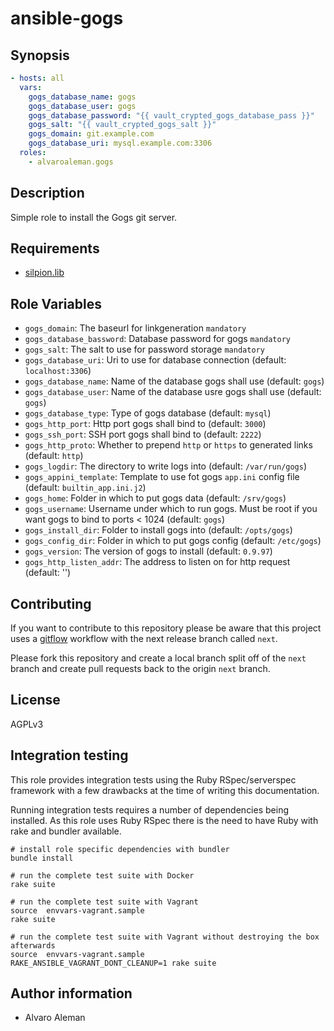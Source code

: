 # ansible-gogs

## Synopsis

```yml
- hosts: all
  vars:
    gogs_database_name: gogs
    gogs_database_user: gogs
    gogs_database_password: "{{ vault_crypted_gogs_database_pass }}"
    gogs_salt: "{{ vault_crypted_gogs_salt }}"
    gogs_domain: git.example.com
    gogs_database_uri: mysql.example.com:3306
  roles:
    - alvaroaleman.gogs
```

## Description

Simple role to install the Gogs git server.

## Requirements

* [silpion.lib](https://github.com/silpion/ansible-lib.git)

## Role Variables

* ``gogs_domain``: The baseurl for linkgeneration  ``mandatory``
* ``gogs_database_bassword``: Database password for gogs ``mandatory``
* ``gogs_salt``: The salt to use for password storage ``mandatory``
* ``gogs_database_uri``: Uri to use for database connection (default: ``localhost:3306``)
* ``gogs_database_name``: Name of the database gogs shall use (default: ``gogs``)
* ``gogs_database_user``: Name of the database usre gogs shall use (default: ``gogs``)
* ``gogs_database_type``: Type of gogs database (default: ``mysql``)
* ``gogs_http_port``: Http port gogs shall bind to (default: ``3000``)
* ``gogs_ssh_port``: SSH port gogs shall bind to (default: ``2222``)
* ``gogs_http_proto``: Whether to prepend ``http`` or ``https`` to generated links (default: ``http``)
* ``gogs_logdir``: The directory to write logs into (default: ``/var/run/gogs``)
* ``gogs_appini_template``: Template to use fot gogs ``app.ini`` config file (default: ``builtin_app.ini.j2``)
* ``gogs_home``: Folder in which to put gogs data (default: ``/srv/gogs``)
* ``gogs_username``: Username under which to run gogs. Must be root if you want gogs to bind to ports < 1024 (default: ``gogs``)
* ``gogs_install_dir``: Folder to install gogs into (default: ``/opts/gogs``)
* ``gogs_config_dir``: Folder in which to put gogs config (default: ``/etc/gogs``)
* ``gogs_version``: The version of gogs to install (default: ``0.9.97``)
* ``gogs_http_listen_addr``: The address to listen on for http request (default: '')


## Contributing

If you want to contribute to this repository please be aware that this
project uses a [gitflow](http://nvie.com/posts/a-successful-git-branching-model/)
workflow with the next release branch called ``next``.

Please fork this repository and create a local branch split off of the ``next``
branch and create pull requests back to the origin ``next`` branch.

## License

AGPLv3

## Integration testing

This role provides integration tests using the Ruby RSpec/serverspec framework
with a few drawbacks at the time of writing this documentation.

Running integration tests requires a number of dependencies being
installed. As this role uses Ruby RSpec there is the need to have
Ruby with rake and bundler available.

```shell
# install role specific dependencies with bundler
bundle install
```

<!-- -->

```shell
# run the complete test suite with Docker
rake suite
```

<!-- -->

```shell
# run the complete test suite with Vagrant
source  envvars-vagrant.sample
rake suite

# run the complete test suite with Vagrant without destroying the box afterwards
source  envvars-vagrant.sample
RAKE_ANSIBLE_VAGRANT_DONT_CLEANUP=1 rake suite
```


## Author information

* Alvaro Aleman

<!-- vim: set nofen ts=4 sw=4 et: -->
